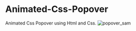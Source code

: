 # Animated-Css-Popover
Animated Css Popover using Html and Css.
![popover_sam](https://user-images.githubusercontent.com/42339316/50879543-4532f100-1401-11e9-99d9-440c4edfa5b9.png)
